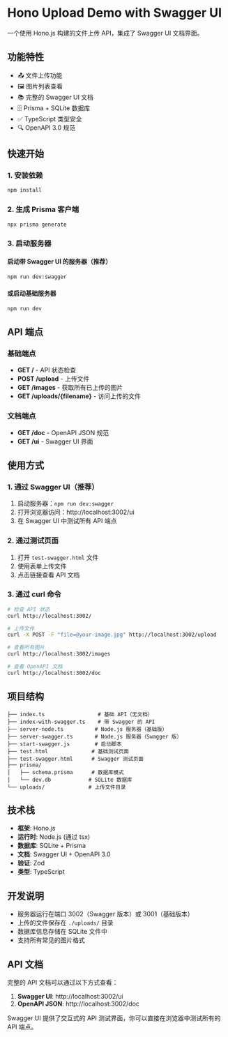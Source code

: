 # Hono Upload Demo with Swagger UI

一个使用 Hono.js 构建的文件上传 API，集成了 Swagger UI 文档界面。

## 功能特性

- 📤 文件上传功能
- 🖼️ 图片列表查看
- 📚 完整的 Swagger UI 文档
- 🗄️ Prisma + SQLite 数据库
- ✅ TypeScript 类型安全
- 🔍 OpenAPI 3.0 规范

## 快速开始

### 1. 安装依赖

```bash
npm install
```

### 2. 生成 Prisma 客户端

```bash
npx prisma generate
```

### 3. 启动服务器

#### 启动带 Swagger UI 的服务器（推荐）

```bash
npm run dev:swagger
```

#### 或启动基础服务器

```bash
npm run dev
```

## API 端点

### 基础端点

- **GET /** - API 状态检查
- **POST /upload** - 上传文件
- **GET /images** - 获取所有已上传的图片
- **GET /uploads/{filename}** - 访问上传的文件

### 文档端点

- **GET /doc** - OpenAPI JSON 规范
- **GET /ui** - Swagger UI 界面

## 使用方式

### 1. 通过 Swagger UI（推荐）

1. 启动服务器：`npm run dev:swagger`
2. 打开浏览器访问：http://localhost:3002/ui
3. 在 Swagger UI 中测试所有 API 端点

### 2. 通过测试页面

1. 打开 `test-swagger.html` 文件
2. 使用表单上传文件
3. 点击链接查看 API 文档

### 3. 通过 curl 命令

```bash
# 检查 API 状态
curl http://localhost:3002/

# 上传文件
curl -X POST -F "file=@your-image.jpg" http://localhost:3002/upload

# 查看所有图片
curl http://localhost:3002/images

# 查看 OpenAPI 文档
curl http://localhost:3002/doc
```

## 项目结构

```
├── index.ts                 # 基础 API（无文档）
├── index-with-swagger.ts    # 带 Swagger 的 API
├── server-node.ts          # Node.js 服务器（基础版）
├── server-swagger.ts       # Node.js 服务器（Swagger 版）
├── start-swagger.js        # 启动脚本
├── test.html              # 基础测试页面
├── test-swagger.html      # Swagger 测试页面
├── prisma/
│   ├── schema.prisma      # 数据库模式
│   └── dev.db            # SQLite 数据库
└── uploads/              # 上传文件目录
```

## 技术栈

- **框架**: Hono.js
- **运行时**: Node.js (通过 tsx)
- **数据库**: SQLite + Prisma
- **文档**: Swagger UI + OpenAPI 3.0
- **验证**: Zod
- **类型**: TypeScript

## 开发说明

- 服务器运行在端口 3002（Swagger 版本）或 3001（基础版本）
- 上传的文件保存在 `./uploads/` 目录
- 数据库信息存储在 SQLite 文件中
- 支持所有常见的图片格式

## API 文档

完整的 API 文档可以通过以下方式查看：

1. **Swagger UI**: http://localhost:3002/ui
2. **OpenAPI JSON**: http://localhost:3002/doc

Swagger UI 提供了交互式的 API 测试界面，你可以直接在浏览器中测试所有的 API 端点。
